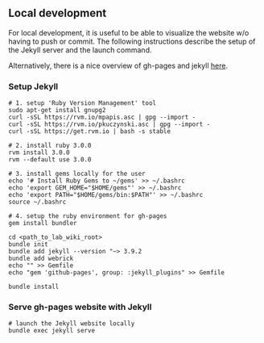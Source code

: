 ## Local development

For local development, it is useful to be able to visualize the website w/o having to push or commit.
The following instructions describe the setup of the Jekyll server and the launch command.

Alternatively, there is a nice overview of gh-pages and jekyll [here](https://www.aleksandrhovhannisyan.com/blog/getting-started-with-jekyll-and-github-pages).

### Setup Jekyll

```
# 1. setup 'Ruby Version Management' tool
sudo apt-get install gnupg2
curl -sSL https://rvm.io/mpapis.asc | gpg --import -
curl -sSL https://rvm.io/pkuczynski.asc | gpg --import -
curl -sSL https://get.rvm.io | bash -s stable

# 2. install ruby 3.0.0
rvm install 3.0.0
rvm --default use 3.0.0

# 3. install gems locally for the user
echo '# Install Ruby Gems to ~/gems' >> ~/.bashrc
echo 'export GEM_HOME="$HOME/gems"' >> ~/.bashrc
echo 'export PATH="$HOME/gems/bin:$PATH"' >> ~/.bashrc
source ~/.bashrc

# 4. setup the ruby environment for gh-pages
gem install bundler

cd <path_to_lab_wiki_root>
bundle init
bundle add jekyll --version "~> 3.9.2
bundle add webrick
echo "" >> Gemfile
echo "gem 'github-pages', group: :jekyll_plugins" >> Gemfile

bundle install
```

### Serve gh-pages website with Jekyll

```
# launch the Jekyll website locally
bundle exec jekyll serve
```
